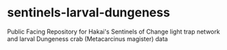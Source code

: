 # sentinels-larval-dungeness
Public Facing Repository for Hakai's Sentinels of Change light trap network and larval Dungeness crab (Metacarcinus magister) data


